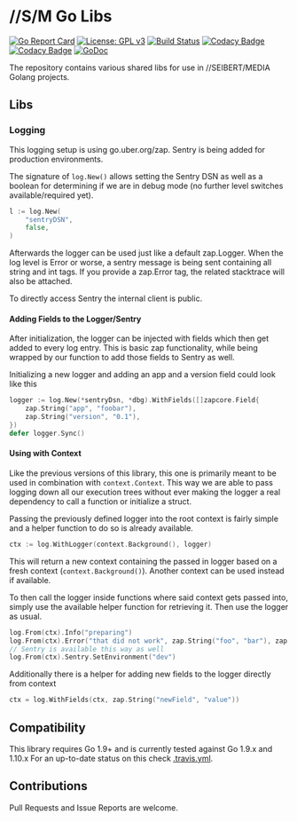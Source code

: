 # //S/M Go Libs
[![Go Report Card](https://goreportcard.com/badge/github.com/seibert-media/golibs)](https://goreportcard.com/report/github.com/seibert-media/golibs)
[![License: GPL v3](https://img.shields.io/badge/License-GPL%20v3-blue.svg)](https://www.gnu.org/licenses/gpl-3.0)
[![Build Status](https://travis-ci.org/seibert-media/golibs.svg?branch=master)](https://travis-ci.org/seibert-media/golibs)
[![Codacy Badge](https://api.codacy.com/project/badge/Grade/f61779459d564fb59fc1013d27b36b1f)](https://www.codacy.com/app/seibert-media/golibs?utm_source=github.com&amp;utm_medium=referral&amp;utm_content=seibert-media/golibs&amp;utm_campaign=Badge_Grade)
[![Codacy Badge](https://api.codacy.com/project/badge/Coverage/f61779459d564fb59fc1013d27b36b1f)](https://www.codacy.com/app/seibert-media/golibs?utm_source=github.com&utm_medium=referral&utm_content=seibert-media/golibs&utm_campaign=Badge_Coverage)
[![GoDoc](https://img.shields.io/badge/godoc-reference-blue.svg)](https://godoc.org/github.com/seibert-media/golibs)

The repository contains various shared libs for use in //SEIBERT/MEDIA Golang projects.

## Libs

### Logging
This logging setup is using go.uber.org/zap.
Sentry is being added for production environments.

The signature of `log.New()` allows setting the Sentry DSN as well as a boolean for determining if we are in debug mode (no further level switches available/required yet).

```go
l := log.New(
    "sentryDSN",
    false,
)
```

Afterwards the logger can be used just like a default zap.Logger.
When the log level is Error or worse, a sentry message is being sent containing all string and int tags.
If you provide a zap.Error tag, the related stacktrace will also be attached.

To directly access Sentry the internal client is public.

#### Adding Fields to the Logger/Sentry
After initialization, the logger can be injected with fields which then get added to every log entry.
This is basic zap functionality, while being wrapped by our function to add those fields to Sentry as well.

Initializing a new logger and adding an app and a version field could look like this
```go
logger := log.New(*sentryDsn, *dbg).WithFields([]zapcore.Field{
    zap.String("app", "foobar"),
    zap.String("version", "0.1"),
})
defer logger.Sync()
```

#### Using with Context

Like the previous versions of this library, this one is primarily meant to be used in combination with `context.Context`.
This way we are able to pass logging down all our execution trees without ever making the logger a real dependency to call a function or initialize a struct.

Passing the previously defined logger into the root context is fairly simple and a helper function to do so is already available.

```go
ctx := log.WithLogger(context.Background(), logger)
```

This will return a new context containing the passed in logger based on a fresh context (`context.Background()`). Another context can be used instead 
if available.

To then call the logger inside functions where said context gets passed into, simply use the available helper function for retrieving it.
Then use the logger as usual.
```go
log.From(ctx).Info("preparing")
log.From(ctx).Error("that did not work", zap.String("foo", "bar"), zap.Error(err))
// Sentry is available this way as well
log.From(ctx).Sentry.SetEnvironment("dev")
```

Additionally there is a helper for adding new fields to the logger directly from context
```go
ctx = log.WithFields(ctx, zap.String("newField", "value"))
```

## Compatibility

This library requires Go 1.9+ and is currently tested against Go 1.9.x and 1.10.x
For an up-to-date status on this check [.travis.yml](.travis.yml).

## Contributions

Pull Requests and Issue Reports are welcome.
